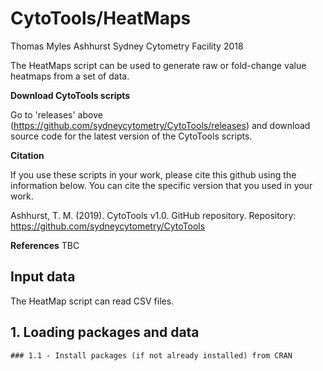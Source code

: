 # CytoTools/HeatMaps

Thomas Myles Ashhurst
Sydney Cytometry Facility
2018

The HeatMaps script can be used to generate raw or fold-change value heatmaps from a set of data.

**Download CytoTools scripts**

Go to 'releases' above (https://github.com/sydneycytometry/CytoTools/releases) and download source code for the latest version of the CytoTools scripts.

**Citation**

If you use these scripts in your work, please cite this github using the information below. You can cite the specific version that you used in your work.

Ashhurst, T. M. (2019). CytoTools v1.0. GitHub repository. Repository: https://github.com/sydneycytometry/CytoTools

**References**
TBC

## Input data

The HeatMap script can read CSV files.

## 1. Loading packages and data


    ### 1.1 - Install packages (if not already installed) from CRAN
            
            
